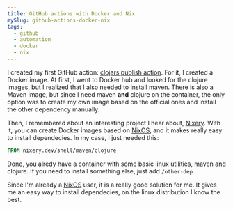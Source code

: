 ```yaml
---
title: GitHub actions with Docker and Nix
mySlug: github-actions-docker-nix
tags:
  - github
  - automation
  - docker
  - nix
---
```


I created my first GitHub action:
[clojars publish action](https://github.com/jlesquembre/clojars-publish-action).
For it, I created a Docker image. At first, I went to Docker hub and looked for
the clojure images, but I realized that I also needed to install maven. There is
also a Maven image, but since I need maven **and** clojure on the container, the
only option was to create my own image based on the official ones and install
the other dependency manually.

Then, I remembered about an interesting project I hear about, [Nixery][]. With
it, you can create Docker images based on [NixOS][], and it makes really easy to
install dependecies. In my case, I just needed this:

```dockerfile
FROM nixery.dev/shell/maven/clojure
```

Done, you alredy have a container with some basic linux utilities, maven and
clojure. If you need to install something else, just add `/other-dep`.

Since I'm already a [NixOS][] user, it is a really good solution for me. It
gives me an easy way to install dependecies, on the linux distribution I know
the best.

[nixos]: https://nixos.org/
[nixery]: https://nixery.dev/
